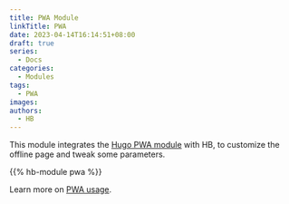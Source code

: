 ```yaml
---
title: PWA Module
linkTitle: PWA
date: 2023-04-14T16:14:51+08:00
draft: true
series:
  - Docs
categories:
  - Modules
tags:
  - PWA
images:
authors:
  - HB
---
```


This module integrates the [Hugo PWA module](https://hugomods.com/en/docs/pwa/) with HB, to customize the offline page and tweak some parameters.

<!--more-->

{{% hb-module pwa %}}

Learn more on [PWA usage](https://hugomods.com/en/docs/pwa/#usage).
